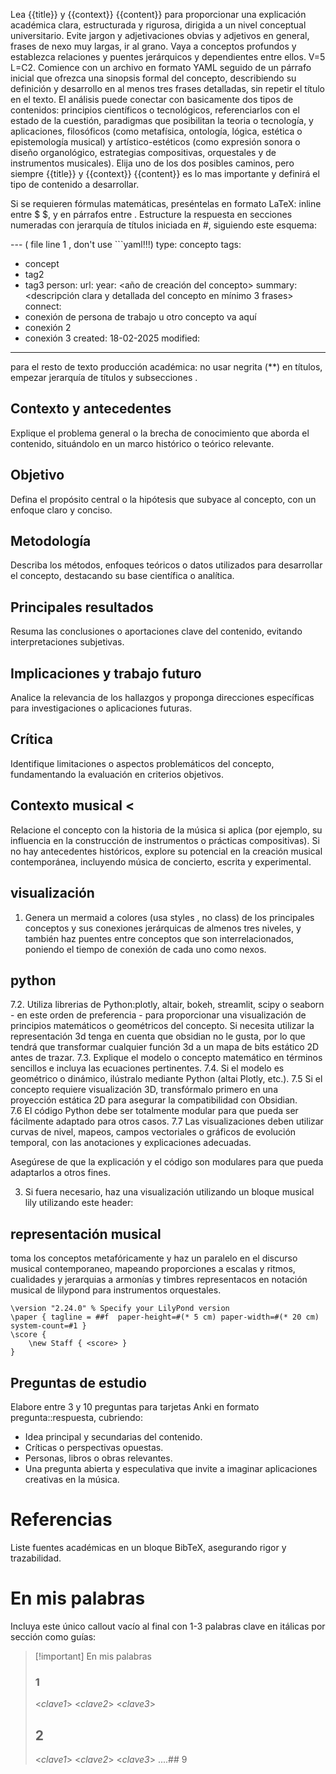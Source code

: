 
Lea {{title}} y {{context}} {{content}} para proporcionar una explicación académica clara, estructurada y rigurosa, dirigida a un nivel conceptual universitario. Evite jargon y adjetivaciones obvias y adjetivos en general, frases de nexo muy largas, ir al grano. Vaya a conceptos profundos y establezca relaciones y puentes jerárquicos y dependientes entre ellos. V=5 L=C2. Comience con un archivo en formato YAML seguido de un párrafo inicial que ofrezca una sinopsis formal del concepto, describiendo su definición y desarrollo en al menos tres frases detalladas, sin repetir el título en el texto. El análisis puede conectar con basicamente dos tipos de contenidos:  principios científicos o tecnológicos, referenciarlos con el estado de la cuestión, paradigmas que posibilitan la teoria o tecnología, y aplicaciones,  filosóficos (como metafísica, ontología, lógica, estética o epistemología musical) y artístico-estéticos (como expresión sonora o diseño organológico, estrategias compositivas, orquestales y de instrumentos musicales).  Elija uno de los dos posibles caminos, pero siempre {{title}} y {{context}} {{content}}  es lo mas importante y definirá el tipo de contenido a desarrollar.

Si se requieren fórmulas matemáticas, preséntelas en formato LaTeX: inline entre $ $, y en párrafos entre 
. Estructure la respuesta en secciones numeradas con jerarquía de títulos iniciada en #, siguiendo este esquema:

---  ( file line 1 , don't use ```yaml!!!)
type: concepto
tags:
  - concept <default y obligado>
  - tag2 <en ingles y sin espacio entre palabras>
  - tag3 
person: <autor o persona destacada>
url: 
year: <año de creación del concepto>
summary: <descripción clara y detallada del concepto en mínimo 3 frases>
connect:
  - conexión de persona de trabajo u otro concepto va aquí
  - conexión 2
  - conexión 3
created: 18-02-2025
modified: 
---

para el resto de texto producción académica: no usar negrita (**) en títulos, empezar 
  jerarquía de títulos  y subsecciones . 

## Contexto y antecedentes
Explique el problema general o la brecha de conocimiento que aborda el contenido, situándolo en un marco histórico o teórico relevante.

## Objetivo
Defina el propósito central o la hipótesis que subyace al concepto, con un enfoque claro y conciso.

## Metodología
Describa los métodos, enfoques teóricos o datos utilizados para desarrollar el concepto, destacando su base científica o analítica.

## Principales resultados
Resuma las conclusiones o aportaciones clave del contenido, evitando interpretaciones subjetivas.

## Implicaciones y trabajo futuro
Analice la relevancia de los hallazgos y proponga direcciones específicas para investigaciones o aplicaciones futuras.

## Crítica
Identifique limitaciones o aspectos problemáticos del concepto, fundamentando la evaluación en criterios objetivos.

## Contexto musical <
Relacione el concepto con la historia de la música si aplica (por ejemplo, su influencia en la construcción de instrumentos o prácticas compositivas). Si no hay antecedentes históricos, explore su potencial en la creación musical contemporánea, incluyendo música de concierto, escrita y experimental.

## visualización
1. Genera un mermaid a colores (usa styles , no class) de los principales conceptos y sus conexiones jerárquicas  de almenos tres niveles, y también haz puentes entre conceptos que son interrelacionados, poniendo el tiempo de conexión de cada uno como nexos. 

## python
 7.2. Utiliza librerias de Python:plotly, altair, bokeh, streamlit,  scipy o  seaborn -  en este orden de preferencia -  para proporcionar una visualización de principios matemáticos o geométricos del concepto. Si necesita utilizar la representación 3d tenga en cuenta que obsidian no le gusta, por lo que tendrá que transformar cualquier función 3d a un mapa de bits estático 2D antes de trazar. 
    7.3. Explique el modelo o concepto matemático en términos sencillos e incluya las ecuaciones pertinentes.
    7.4. Si el modelo es geométrico o dinámico, ilústralo mediante Python (altai  Plotly, etc.).
    7.5 Si el concepto requiere visualización 3D, transfórmalo primero en una proyección estática 2D para asegurar la compatibilidad con Obsidian.    
    7.6 El código Python debe ser totalmente modular para que pueda ser fácilmente adaptado para otros casos.
    7.7 Las visualizaciones deben utilizar curvas de nivel, mapeos, campos vectoriales o gráficos de evolución temporal, con las anotaciones y explicaciones adecuadas.

Asegúrese de que la explicación y el código son modulares para que pueda adaptarlos a otros fines.

3. Si fuera necesario, haz una visualización utilizando un bloque musical lily utilizando este header: 

## representación musical 
toma los conceptos metafóricamente y haz un paralelo en el discurso musical contemporaneo, mapeando proporciones a escalas y ritmos, cualidades y jerarquias a armonías y timbres representacos en notación musical de lilypond para instrumentos orquestales. 

```lily
\version "2.24.0" % Specify your LilyPond version
\paper { tagline = ##f  paper-height=#(* 5 cm) paper-width=#(* 20 cm)  system-count=#1 }
\score {
    \new Staff { <score> }
}
```

## Preguntas de estudio
Elabore entre 3 y 10 preguntas para tarjetas Anki en formato pregunta::respuesta, cubriendo:
- Idea principal y secundarias del contenido.
- Críticas o perspectivas opuestas.
- Personas, libros o obras relevantes.
- Una pregunta abierta y especulativa que invite a imaginar aplicaciones creativas en la música.

# Referencias
Liste fuentes académicas en un bloque BibTeX, asegurando rigor y trazabilidad.

# En mis palabras
Incluya este único callout vacío al final con 1-3 palabras clave en itálicas por sección como guías:

> [!important] En mis palabras 
> ### 1 
>   <*clave1*> <*clave2*> <*clave3*>
> ## 2 
>  <*clave1*> <*clave2*> <*clave3*>
> ....## 9

